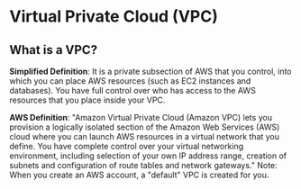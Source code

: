 # Virtual Private Cloud \(VPC\)

## What is a VPC? 

**Simplified Definition**: It is a private subsection of AWS that you control, into which you can place AWS resources \(such as EC2 instances and databases\). You have full control over who has access to the AWS resources that you place inside your VPC. 

**AWS Definition**: "Amazon Virtual Private Cloud \(Amazon VPC\) lets you provision a logically isolated section of the Amazon Web Services \(AWS\) cloud where you can launch AWS resources in a virtual network that you define. You have complete control over your virtual networking environment, including selection of your own IP address range, creation of subnets and configuration of route tables and network gateways." Note: When you create an AWS account, a "default" VPC is created for you.

